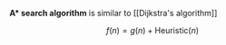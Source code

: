 **A\* search algorithm** is similar to [[Dijkstra's algorithm]]

$$
f(n) = g(n) + \mathsf{Heuristic}(n)
$$